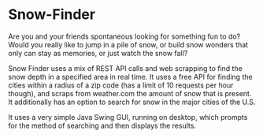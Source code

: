 # Snow-Finder
Are you and your friends spontaneous looking for something fun to do? Would you really like to jump in a pile of snow, or build snow wonders that only can stay as memories, or just watch the snow fall?

Snow Finder uses a mix of REST API calls and web scrapping to find the snow depth in a specified area in real time. It uses a free API for finding the cities within a radius of a zip code (has a limit of 10 requests per hour though), and scraps from weather.com the amount of snow that is present. It additionally has an option to search for snow in the major cities of the U.S.

It uses a very simple Java Swing GUI, running on desktop, which prompts for the method of searching and then displays the results.
